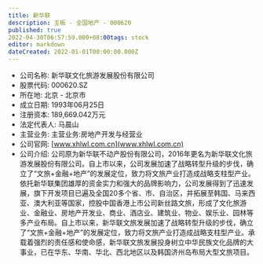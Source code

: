 ```yaml
---
title: 新华联
description: 主板 - 全国地产 - 000620
published: true
2022-04-30T06:57:59.000+08:00tags: stock
editor: markdown
dateCreated: 2022-01-01T00:00:00.000Z
---
```


- 公司名称: 新华联文化旅游发展股份有限公司
- 股票代码: 000620.SZ
- 所在地: 北京 - 北京市
- 成立日期: 1993年06月25日
- 注册资本: 189,669.042万元
- 法定代表人: 马晨山
- 主营业务: 主营业务:房地产开发与经营业
- 公司官网: [www.xhlwl.com.cn](www.xhlwl.com.cn)
- 公司介绍: 公司原为新华联不动产股份有限公司，2016年更名为新华联文化旅游发展股份有限公司。自上市以来，公司发展加速了战略转型升级的步伐，确立了“文旅+金融+地产”的发展定位，致力将文旅产业打造成战略支柱型产业。依托新华联集团雄厚的资金实力和强大的品牌影响力，公司发展得到了迅速发展，旗下开发项目已遍及全国20多个省、市、自治区，并拓展至韩国、马来西亚、澳大利亚等国家，控股中国香港上市公司新丝路文旅，形成了文化旅游业、金融业、房地产开发业、商业、酒店业、建筑业、物业、娱乐业、园林等多产业布局。自上市以来，新华联文旅发展加速了战略转型升级的步伐，确立了“文旅+金融+地产”的发展定位，致力将文旅产业打造成战略支柱型产业。承载着强烈的责任感和使命感，新华联文旅发展投身树立中华民族文化品牌的大事业，已在华东、华南、华北、西北地区以及韩国济州岛布局大型文旅项目。


